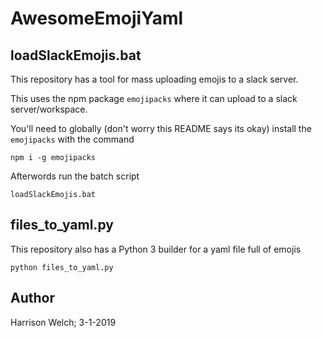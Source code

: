 # AwesomeEmojiYaml

## loadSlackEmojis.bat

This repository has a tool for mass uploading emojis to a slack server.

This uses the npm package `emojipacks` where it can upload to a slack server/workspace.

You'll need to globally (don't worry this README says its okay) install the `emojipacks` with the command

```shell
npm i -g emojipacks
```

Afterwords run the batch script

```
loadSlackEmojis.bat
```

## files_to_yaml.py

This repository also has a Python 3 builder for a yaml file full of emojis

```shell
python files_to_yaml.py
```

## Author

Harrison Welch; 3-1-2019
